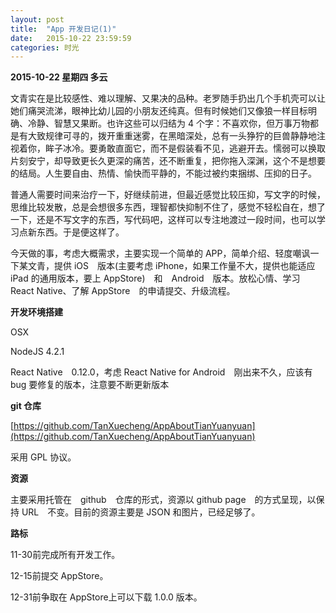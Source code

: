 ```yaml
---
layout: post
title:  "App 开发日记(1)"
date:   2015-10-22 23:59:59
categories: 时光
---
```


**2015-10-22 星期四 多云**

文青实在是比较感性、难以理解、又果决的品种。老罗随手扔出几个手机壳可以让她们痛哭流涕，眼神比幼儿园的小朋友还纯真。但有时候她们又像狼一样目标明确、冷静、智慧又果断。也许这些可以归结为 4 个字：不喜欢你，但万事万物都是有大致规律可寻的，拨开重重迷雾，在黑暗深处，总有一头狰狞的巨兽静静地注视着你，眸子冰冷。要勇敢直面它，而不是假装看不见，逃避开去。懦弱可以换取片刻安宁，却导致更长久更深的痛苦，还不断重复，把你拖入深渊，这个不是想要的结局。人生要自由、热情、愉快而平静的，不能过被约束捆绑、压抑的日子。

普通人需要时间来治疗一下，好继续前进，但最近感觉比较压抑，写文字的时候，思维比较发散，总是会想很多东西，理智都快抑制不住了，感觉不轻松自在，想了一下，还是不写文字的东西，写代码吧，这样可以专注地渡过一段时间，也可以学习点新东西。于是便这样了。

今天做的事，考虑大概需求，主要实现一个简单的 APP，简单介绍、轻度嘲讽一下某文青，提供 iOS　版本(主要考虑 iPhone，如果工作量不大，提供也能适应 iPad 的通用版本，要上 AppStore)　和　Android　版本。放松心情、学习 React Native、了解 AppStore　的申请提交、升级流程。

**开发环境搭建**

OSX

NodeJS 4.2.1

React Native　0.12.0，考虑 React Native for Android　刚出来不久，应该有 bug 要修复的版本，注意要不断更新版本

**git 仓库**

[https://github.com/TanXuecheng/AppAboutTianYuanyuan](https://github.com/TanXuecheng/AppAboutTianYuanyuan)

采用 GPL 协议。

**资源**

主要采用托管在　github　仓库的形式，资源以 github page　的方式呈现，以保持 URL　不变。目前的资源主要是 JSON 和图片，已经足够了。

**路标**

11-30前完成所有开发工作。

12-15前提交 AppStore。

12-31前争取在 AppStore上可以下载 1.0.0 版本。
